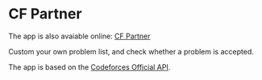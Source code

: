 # CF Partner

The app is also avaiable online: [CF Partner](https://yuihrsw.github.io/)

Custom your own problem list, and check whether a problem is accepted.

The app is based on the [Codeforces Official API](https://codeforces.com/apiHelp).
